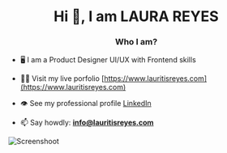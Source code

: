 
<h1 align="center">Hi 👋, I am LAURA REYES</h1>
<h3 align="center">Who I am?</h3>

- 🖥 I am a Product Designer UI/UX with Frontend skills

- 👨‍💻 Visit my live porfolio [https://www.lauritisreyes.com](https://www.lauritisreyes.com)

- 👁 See my professional profile [LinkedIn](https://www.linkedin.com/in/laura-reyes-sanz/)

- 📫 Say howdly: **info@lauritisreyes.com**


![Screenshoot](https://github.com/lauritisreyes/lauritisreyes/blob/main/web-header.jpg)




